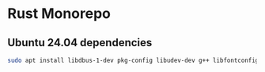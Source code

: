 # Rust Monorepo

## Ubuntu 24.04 dependencies

```bash
sudo apt install libdbus-1-dev pkg-config libudev-dev g++ libfontconfig1-dev
```